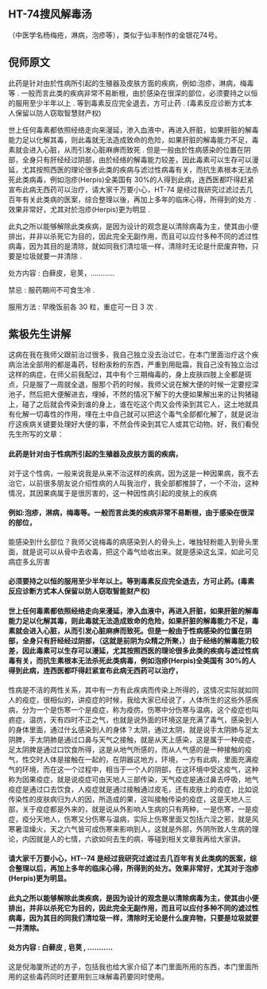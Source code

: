 ## HT-74搜风解毒汤

（中医学名杨梅疮，淋病，泡疹等），类似于仙丰制作的金银花74号。

## 倪师原文

此药是针对由於性病所引起的生殖器及皮肤方面的疾病，例如:泡疹，淋病，梅毒等 . 一般而言此类的疾病非常不易断根，由於感染在很深的部位，必须要持之以恒的服用至少半年以上 . 等到毒素反应完全退去，方可止药 . (毒素反应诊断方式本人保留以防人窃取智慧财产权)

世上任何毒素都依照经络走向来漫延，渗入血液中，再进入肝脏，如果肝脏的解毒能力足以化解其毒，则此毒就无法造成致命的危险，如果肝脏的解毒能力不足，毒素就会进入心脏，从而引发心脏麻痹而致死 . 但是一般由於性病感染的位置在阴部，全身只有肝经经过阴部，由於经络的解毒能力较差，因此毒素可以生存可以漫延，尤其按照西医的理论很多此类的疾病与滤过性病毒有关，而抗生素根本无法杀死此类病毒，例如泡疹(Herpis)全美国有 30%的人得到此病，连西医都吓得赶紧宣布此病无西药可以治疗，请大家千万要小心，HT-74 是经过我研究过滤过去几百年有关此类病的医案，综合整理以後，再加上多年的临床心得，所得到的处方 . 效果非常好，尤其对於泡疹(Herpis)更为明显 .

此丸之所以能够解除此类疾病，是因为设计的观念是以清除病毒为主，使其由小便排出，并非以杀死它为目的，因此完全无副作用，而且可以应付多种不同的滤过性病毒，因为其目的是清除，就如同我们清垃圾一样，清除时无论是什麽废弃物，只要是垃圾就要一并清除 . 

处方内容 : 白藓皮，皂荚，............

禁忌 : 服药期间不可食生冷 .

服用方法 : 早晚饭前各 30 粒，重症可一日 3 次 .

## 紫极先生讲解

这病在我在我师父跟前治过很多，我自己独立没去治过它，在本门里面治疗这个疾病治法全部用的都是毒药，轻粉汞粉的东西，严重到用砒霜，我自己没有独立治过这样的病症，在师父前我配过，其中有个三期梅毒的，身上皮肤四肢上全都是斑点，只是服了一周就全退，服那个药的时候，我师父说在解大便的时候一定要挖深池子，然后把大便解进去，埋掉，不然的情况下解下的大便如果解出来的让狗猪碰上，碰了之后就会传染到谁的身上，谁在吃这个肉又会传染到其它人，这土地就具有化解一切毒性的作用，埋在土中自己就可以把这个毒气全部都化解了，就是说治疗这疾病关键要处理好大便的事，不然会传染到其它人或其它动物。好，我们看倪先生所写的文章：

#### 此药是针对由于性病所引起的生殖器及皮肤方面的疾病，

对于这个性病，一般来说我是从来不治这样的疾病，因为这是一种因果病，我不去治它，以前很多朋友说介绍性病的人叫我治疗，我全部都推辞了，一个不治，这种情况，其因果病属于是很厉害的，这一种因性病引起的皮肤上的疾病

#### 例如:泡疹，淋病，梅毒等。一般而言此类的疾病非常不易断根，由于感染在很深的部位，

能感染到什幺部位？我师父说梅毒的病感染到人的骨头上，唯独轻粉能入到骨头里面，就是说可以从骨中去收毒，把这个毒气给收出来。就是感染这幺深，如此可见病症多幺厉害

#### 必须要持之以恒的服用至少半年以上。等到毒素反应完全退去，方可止药。(毒素反应诊断方式本人保留以防人窃取智能财产权)

#### 世上任何毒素都依照经络走向来漫延，渗入血液中，再进入肝脏，如果肝脏的解毒能力足以化解其毒，则此毒就无法造成致命的危险，如果肝脏的解毒能力不足，毒素就会进入心脏，从而引发心脏麻痹而致死。但是一般由于性病感染的位置在阴部，全身只有肝经经过阴部，（这就是前阴为众精之所聚，）由于经络的解毒能力较差，因此毒素可以生存可以漫延，尤其按照西医的理论很多此类的疾病与滤过性病毒有关，而抗生素根本无法杀死此类病毒，例如泡疹(Herpis)全美国有 30%的人得到此病，连西医都吓得赶紧宣布此病无西药可以治疗，

性病是不洁的两性关系，其中有一方有此疾病而传染上所得的，这情况实际就如同人的疫症，很相似的，讲疫症的时候，我给大家已经说了，人体所生的这些外感疾病，分为一个是伤寒一个是疫症，称为疫疠。伤寒中分伤寒与温病，这个疫症也叫疬症，温疠，天有四时不正之气，也就是说外面的环境这是充满了毒气，感染到人的身体里面，通过什幺感染到人的身体？太阴，通过太阴，就是说手太阴肺与足太阴脾，手太阴肺是通过口鼻与天气之接触，就是从天上感染，这是属于一种疫症，足太阴脾是通过口饮食所得，这是从地气所感的，而从人气感的是一种接触的疫气，性交时人体是接触在一起的，在阴器这地方，环境，一方有此病，里面充满疫气的环境，而在这一个过程中，相当于一个人的阴部，在这环境中受这疫气，这种称为因果疫症，就是说疫症可由天地人三部传染，天气疫症是通过鼻去呼吸，地气疫症是通过口去饮食，人疫症就是通过接触通过皮毛，还有皮肤上的疫症，比如说传染性的皮肤病归为人的因，所造成的果，这叫接触传染的疫症，这是天地人三部，关于疫症都是外来的，就是说从外影响人生病的只有两种，一是伤寒，一是疫症，疫分天地人，伤寒又分伤寒与温病，实际上伤寒里面又包括六淫之邪，就是风寒暑湿燥火，天之六气皆可成伤寒来影响到人，这就是外部，外阴所致人生病的理论，内因就是人的七情，六欲如何去生的病，等碰到相关文章我再给大家讲。

#### 请大家千万要小心，HT--74 是经过我研究过滤过去几百年有关此类病的医案，综合整理以后，再加上多年的临床心得，所得到的处方。效果非常好，尤其对于泡疹(Herpis)更为明显。

#### 此丸之所以能够解除此类疾病，是因为设计的观念是以清除病毒为主，使其由小便排出，并非以杀死它为目的，因此完全无副作用，而且可以应付多种不同的滤过性病毒，因为其目的同我们清垃圾一样，清除时无论是什么废弃物，只要是垃圾就要一并清除。

#### 处方内容 : 白藓皮 , 皂荚 , ...........

这是倪海厦所述的方子，包括我也给大家介绍了本门里面所用的东西，本门里面所用的这些毒药同时还要用到三味解毒药要同时使用。

